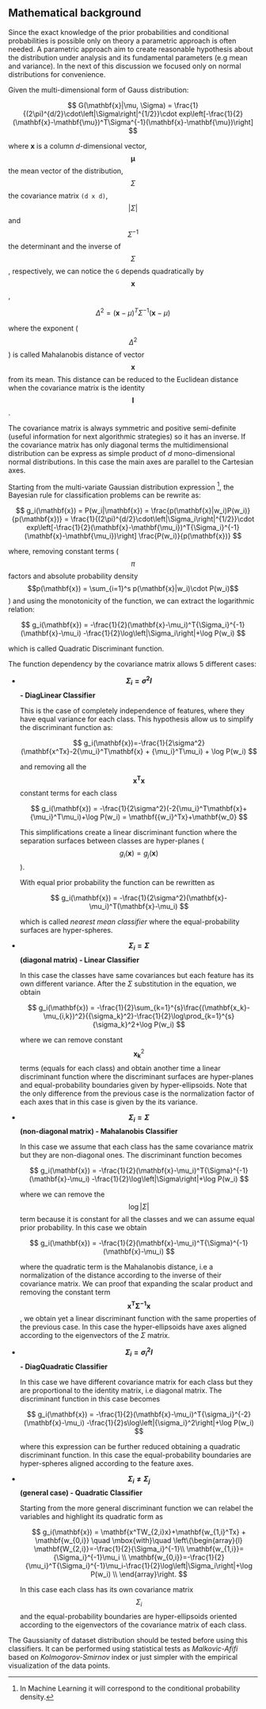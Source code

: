 ## Mathematical background

Since the exact knowledge of the prior probabilities and conditional probabilities is possible only on theory a parametric approach is often needed.
A parametric approach aim to create reasonable hypothesis about the distribution under analysis and its fundamental parameters (e.g mean and variance).
In the next of this discussion we focused only on normal distributions for convenience.

Given the multi-dimensional form of Gauss distribution:

$$
G(\mathbf{x}|\mu, \Sigma) = \frac{1}{(2\pi)^{d/2}\cdot\left|\Sigma\right|^{1/2}}\cdot exp\left[-\frac{1}{2}(\mathbf{x}-\mathbf{\mu})^T\Sigma^{-1}(\mathbf{x}-\mathbf{\mu})\right]
$$

where $\mathbf{x}$ is a column $d$-dimensional vector, $$\mathbf{\mu}$$ the mean vector of the distribution, $$\Sigma$$ the covariance matrix `(d x d)`, $$|\Sigma|$$ and $$\Sigma^{-1}$$ the determinant and the inverse of $$\Sigma$$, respectively, we can notice the `G` depends quadratically by $$\mathbf{x}$$,

$$
\Delta^2 = (\mathbf{x}-\mu)^T\Sigma^{-1}(\mathbf{x}-\mu)
$$

where the exponent ($$\Delta^2$$) is called Mahalanobis distance of vector $$\mathbf{x}$$ from its mean.
This distance can be reduced to the Euclidean distance when the covariance matrix is the identity $$\mathbf{I}$$.

The covariance matrix is always symmetric and positive semi-definite (useful information for next algorithmic strategies) so it has an inverse.
If the covariance matrix has only diagonal terms the multidimensional distribution can be express as simple product of $d$ mono-dimensional normal distributions.
In this case the main axes are parallel to the Cartesian axes.

Starting from the multi-variate Gaussian distribution expression [^1], the Bayesian rule for classification problems can be rewrite as:

$$
g_i(\mathbf{x}) = P(w_i|\mathbf{x}) = \frac{p(\mathbf{x}|w_i)P(w_i)}{p(\mathbf{x})} = \frac{1}{(2\pi)^{d/2}\cdot\left|\Sigma_i\right|^{1/2}}\cdot exp\left[-\frac{1}{2}(\mathbf{x}-\mathbf{\mu_i})^T{\Sigma_i}^{-1}(\mathbf{x}-\mathbf{\mu_i})\right] \frac{P(w_i)}{p(\mathbf{x})}
$$

where, removing constant terms ($$\pi$$ factors and absolute probability density $$p(\mathbf{x}) = \sum_{i=1}^s p(\mathbf{x}|w_i)\cdot P(w_i)$$) and using the monotonicity of the function, we can extract the logarithmic relation:

$$
g_i(\mathbf{x}) = -\frac{1}{2}(\mathbf{x}-\mu_i)^T{\Sigma_i}^{-1}(\mathbf{x}-\mu_i) -\frac{1}{2}\log\left|\Sigma_i\right|+\log P(w_i)
$$

which is called Quadratic Discriminant function.

The function dependency by the covariance matrix allows 5 different cases:

* **$$\Sigma_i=\sigma^2I$$ - DiagLinear Classifier**

  This is the case of completely independence of features, where they have equal variance for each class.
  This hypothesis allow us to simplify the discriminant function as:

  $$
  g_i(\mathbf{x})=-\frac{1}{2\sigma^2}(\mathbf{x^Tx}-2{\mu_i}^T\mathbf{x} + {\mu_i}^T\mu_i) + \log P(w_i)
  $$

  and removing all the $$\mathbf{x^Tx}$$ constant terms for each class

  $$
  g_i(\mathbf{x}) = -\frac{1}{2\sigma^2}(-2{\mu_i}^T\mathbf{x}+{\mu_i}^T\mu_i)+\log P(w_i) = \mathbf{{w_i}^Tx}+\mathbf{w_0}
  $$

  This simplifications create a linear discriminant function where the separation surfaces between classes are hyper-planes ($$g_i(\mathbf{x})=g_j(\mathbf{x})$$).

  With equal prior probability the function can be rewritten as

  $$
  g_i(\mathbf{x}) = -\frac{1}{2\sigma^2}(\mathbf{x}-\mu_i)^T(\mathbf{x}-\mu_i)
  $$

  which is called *nearest mean classifier* where the equal-probability surfaces are hyper-spheres.


* **$$\Sigma_i = \Sigma$$ (diagonal matrix) - Linear Classifier**

  In this case the classes have same covariances but each feature has its own different variance.
  After the $\Sigma$ substitution in the equation, we obtain

  $$
  g_i(\mathbf{x}) = -\frac{1}{2}\sum_{k=1}^{s}\frac{(\mathbf{x_k}-\mu_{i,k})^2}{{\sigma_k}^2}-\frac{1}{2}\log\prod_{k=1}^{s}{\sigma_k}^2+\log P(w_i)
  $$

  where we can remove constant $$\mathbf{x_k}^2$$ terms (equals for each class) and obtain another time a linear discriminant function where the discriminant surfaces are hyper-planes and equal-probability boundaries given by hyper-ellipsoids.
  Note that the only difference from the previous case is the normalization factor of each axes that in this case is given by the its variance.


* **$$\Sigma_i = \Sigma$$ (non-diagonal matrix) - Mahalanobis Classifier**

  In this case we assume that each class has the same covariance matrix but they are non-diagonal ones.
  The discriminant function becomes

  $$
  g_i(\mathbf{x}) = -\frac{1}{2}(\mathbf{x}-\mu_i)^T{\Sigma}^{-1}(\mathbf{x}-\mu_i) -\frac{1}{2}\log\left|\Sigma\right|+\log P(w_i)
  $$

  where we can remove the $$\log\left|\Sigma\right|$$ term because it is constant for all the classes and we can assume equal prior probability.
  In this case we obtain

  $$
  g_i(\mathbf{x}) = -\frac{1}{2}(\mathbf{x}-\mu_i)^T{\Sigma}^{-1}(\mathbf{x}-\mu_i)
  $$

  where the quadratic term is the Mahalanobis distance, i.e a normalization of the distance according to the inverse of their covariance matrix.
  We can proof that expanding the scalar product and removing the constant term $$\mathbf{x^T\Sigma^{-1}x}$$, we obtain yet a linear discriminant function with the same properties of the previous case.
  In this case the hyper-ellipsoids have axes aligned according to the eigenvectors of the $\Sigma$ matrix.


* **$$\Sigma_i = {\sigma_i}^2I$$ - DiagQuadratic Classifier**

  In this case we have different covariance matrix for each class but they are proportional to the identity matrix, i.e diagonal matrix.
  The discriminant function in this case becomes

  $$
  g_i(\mathbf{x}) = -\frac{1}{2}(\mathbf{x}-\mu_i)^T{\sigma_i}^{-2}(\mathbf{x}-\mu_i) -\frac{1}{2}s\log\left|{\sigma_i}^2\right|+\log P(w_i)
  $$

  where this expression can be further reduced obtaining a quadratic discriminant function.
  In this case the equal-probability boundaries are hyper-spheres aligned according to the feature axes.


* **$$\Sigma_i \neq\Sigma_j$$ (general case) - Quadratic Classifier**

  Starting from the more general discriminant function we can relabel the variables and highlight its quadratic form as

  $$
  g_i(\mathbf{x}) = \mathbf{x^TW_{2,i}x}+\mathbf{w_{1,i}^Tx} + \mathbf{w_{0,i}} \quad \mbox{with}\quad \left\{\begin{array}{l} \mathbf{W_{2,i}}=-\frac{1}{2}{\Sigma_i}^{-1}\\ \mathbf{w_{1,i}}={\Sigma_i}^{-1}\mu_i \\ \mathbf{w_{0,i}}=-\frac{1}{2}{\mu_i}^T{\Sigma_i}^{-1}\mu_i-\frac{1}{2}\log\left|\Sigma_i\right|+\log P(w_i) \\ \end{array}\right.
  $$

  In this case each class has its own covariance matrix $$\Sigma_i$$ and the equal-probability boundaries are hyper-ellipsoids oriented according to the eigenvectors of the covariance matrix of each class.


The Gaussianity of dataset distribution should be tested before using this classifiers.
It can be performed using statistical tests as *Malkovic-Afifi* based on *Kolmogorov-Smirnov* index or just simpler with the empirical visualization of the data points.


[^1]: In Machine Learning it will correspond to the conditional probability density.
